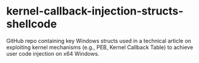 # kernel-callback-injection-structs-shellcode
GitHub repo containing key Windows structs used in a technical article on exploiting kernel mechanisms (e.g., PEB, Kernel Callback Table) to achieve user code injection on x64 Windows.
